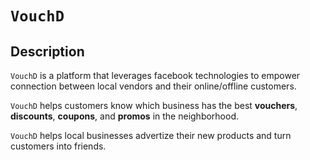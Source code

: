 # `VouchD`

## Description

`VouchD` is a platform that leverages facebook technologies to empower connection between local vendors and their online/offline customers.

`VouchD` helps customers know which business has the best **vouchers**, **discounts**, **coupons**, and **promos** in the neighborhood.

`VouchD` helps local businesses advertize their new products and turn customers into friends.
